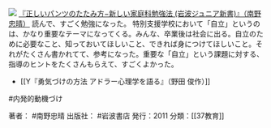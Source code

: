 
[![](https://images-fe.ssl-images-amazon.com/images/I/51M3kAA23YL._SL160_.jpg)](http://www.amazon.co.jp/exec/obidos/ASIN/B00QT9XDQO/choiyaki81-22/ref=nosim)
[『正しいパンツのたたみ方−新しい家庭科勉強法 (岩波ジュニア新書)』（南野 忠晴）](http://www.amazon.co.jp/exec/obidos/ASIN/B00QT9XDQO/choiyaki81-22/ref=nosim)
読んで、すごく勉強になった。
特別支援学校において「自立」というのは、かなり重要なテーマになってくる。みんな、卒業後は社会に出る。自立のために必要なこと、知っておいてほしいこと、できれば身につけてほしいこと。それがたくさん書かれてて、参考になった。重要な「自立」という課題に対する、指導のヒントをたくさんもらえて、すごくよかった。

- [[Y『勇気づけの方法 アドラー心理学を語る』（野田 俊作）]]

#内発的動機づけ 

著者： #南野忠晴 
出版社： #岩波書店
発行：2011
分類：[[37教育]]